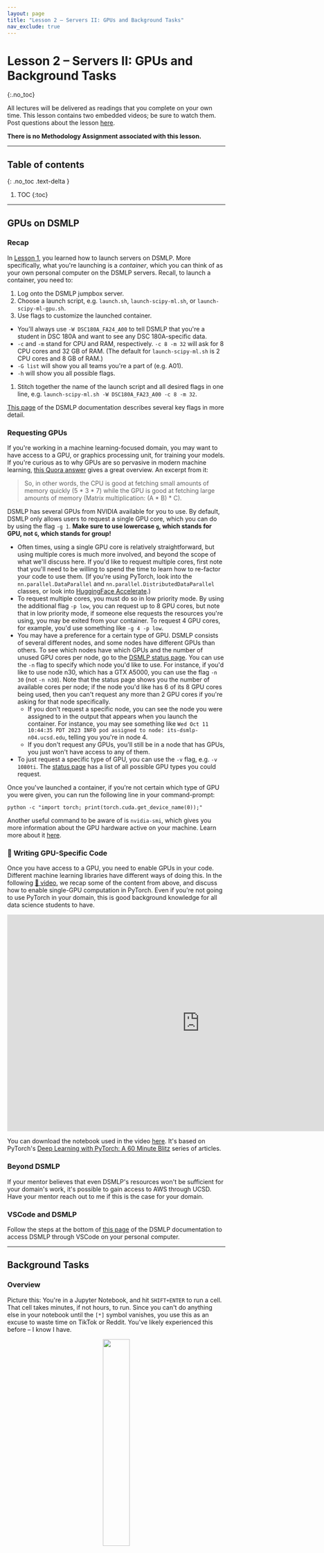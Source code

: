```yaml
---
layout: page
title: "Lesson 2 – Servers II: GPUs and Background Tasks"
nav_exclude: true
---
```


<script type="text/javascript" async
  src="https://cdnjs.cloudflare.com/ajax/libs/mathjax/2.7.7/MathJax.js?config=TeX-MML-AM_CHTML">
</script>

# Lesson 2 – Servers II: GPUs and Background Tasks
{:.no_toc}

All lectures will be delivered as readings that you complete on your own time. This lesson contains two embedded videos; be sure to watch them. Post questions about the lesson [here](https://piazza.com/class/m0vk9il4ypf1ei/).

**There is no Methodology Assignment associated with this lesson.**

---

## Table of contents
{: .no_toc .text-delta }

1. TOC
{:toc}

---

## GPUs on DSMLP

### Recap

In [Lesson 1](../01), you learned how to launch servers on DSMLP. More specifically, what you're launching is a _container_, which you can think of as your own personal computer on the DSMLP servers. Recall, to launch a container, you need to:
1. Log onto the DSMLP jumpbox server.
1. Choose a launch script, e.g. `launch.sh`, `launch-scipy-ml.sh`, or `launch-scipy-ml-gpu.sh`.
1. Use flags to customize the launched container.
  - You'll always use `-W DSC180A_FA24_A00` to tell DSMLP that you're a student in DSC 180A and want to see any DSC 180A-specific data.
  - `-c` and `-m` stand for CPU and RAM, respectively. `-c 8 -m 32` will ask for 8 CPU cores and 32 GB of RAM. (The default for `launch-scipy-ml.sh` is 2 CPU cores and 8 GB of RAM.)
  - `-G list` will show you all teams you're a part of (e.g. A01).
  - `-h` will show you all possible flags.
1. Stitch together the name of the launch script and all desired flags in one line, e.g. `launch-scipy-ml.sh -W DSC180A_FA23_A00 -c 8 -m 32`.

[This page](https://support.ucsd.edu/services?id=kb_article_view&sys_kb_id=899d64931b6c991048e9cae5604bcb6e) of the DSMLP documentation describes several key flags in more detail.

### Requesting GPUs

If you're working in a machine learning-focused domain, you may want to have access to a GPU, or graphics processing unit, for training your models. If you're curious as to why GPUs are so pervasive in modern machine learning, [this Quora answer](https://www.quora.com/Why-are-GPUs-well-suited-to-deep-learning) gives a great overview. An excerpt from it:

> So, in other words, the CPU is good at fetching small amounts of memory quickly (5 * 3 * 7) while the GPU is good at fetching large amounts of memory (Matrix multiplication: (A * B) * C).

DSMLP has several GPUs from NVIDIA available for you to use. By default, DSMLP only allows users to request a single GPU core, which you can do by using the flag `-g 1`. **Make sure to use lowercase `g`, which stands for GPU, not `G`, which stands for group!**
- Often times, using a single GPU core is relatively straightforward, but using multiple cores is much more involved, and beyond the scope of what we'll discuss here. If you'd like to request multiple cores, first note that you'll need to be willing to spend the time to learn how to re-factor your code to use them. (If you're using PyTorch, look into the `nn.parallel.DataParallel` and `nn.parallel.DistributedDataParallel` classes, or look into [HuggingFace Accelerate](https://huggingface.co/docs/accelerate/quicktour).)
- To request multiple cores, you must do so in low priority mode. By using the additional flag `-p low`, you can request up to 8 GPU cores, but note that in low priority mode, if someone else requests the resources you're using, you may be exited from your container. To request 4 GPU cores, for example, you'd use something like `-g 4 -p low`.
- You may have a preference for a certain type of GPU. DSMLP consists of several different nodes, and some nodes have different GPUs than others. To see which nodes have which GPUs and the number of unused GPU cores per node, go to the [DSMLP status page](https://datahub.ucsd.edu/hub/status). You can use the `-n` flag to specify which node you'd like to use. For instance, if you'd like to use node n30, which has a GTX A5000, you can use the flag `-n 30` (not `-n n30`). Note that the status page shows you the number of available cores per node; if the node you'd like has 6 of its 8 GPU cores being used, then you can't request any more than 2 GPU cores if you're asking for that node specifically.
  - If you don't request a specific node, you can see the node you were assigned to in the output that appears when you launch the container. For instance, you may see something like `Wed Oct 11 10:44:35 PDT 2023 INFO pod assigned to node: its-dsmlp-n04.ucsd.edu`, telling you you're in node 4.
  - If you don't request any GPUs, you'll still be in a node that has GPUs, you just won't have access to any of them.
- To just request a specific type of GPU, you can use the `-v` flag, e.g. `-v 1080ti`. The [status page](https://datahub.ucsd.edu/hub/status) has a list of all possible GPU types you could request.

Once you've launched a container, if you're not certain which type of GPU you were given, you can run the following line in your command-prompt:

```
python -c "import torch; print(torch.cuda.get_device_name(0));"
```

Another useful command to be aware of is `nvidia-smi`, which gives you more information about the GPU hardware active on your machine. Learn more about it [here](https://developer.nvidia.com/nvidia-system-management-interface).

### 🎥 Writing GPU-Specific Code

Once you have access to a GPU, you need to enable GPUs in your code. Different machine learning libraries have different ways of doing this. In the following [🎥 video](https://youtu.be/R2wJ4QNYOFo), we recap some of the content from above, and discuss how to enable single-GPU computation in PyTorch. Even if you're not going to use PyTorch in your domain, this is good background knowledge for all data science students to have.

<center>
<iframe width="888" height="500" src="https://www.youtube.com/embed/R2wJ4QNYOFo?si=CMyh3oUqD8wbrLvT" title="YouTube video player" frameborder="0" allow="accelerometer; autoplay; clipboard-write; encrypted-media; gyroscope; picture-in-picture; web-share" allowfullscreen></iframe>
</center>

You can download the notebook used in the video [here](assets/gpu-example.ipynb). It's based on PyTorch's [Deep Learning with PyTorch: A 60 Minute Blitz](https://pytorch.org/tutorials/beginner/deep_learning_60min_blitz.html) series of articles.

### Beyond DSMLP

If your mentor believes that even DSMLP's resources won't be sufficient for your domain's work, it's possible to gain access to AWS through UCSD. Have your mentor reach out to me if this is the case for your domain.

### VSCode and DSMLP

Follow the steps at the bottom of [this page](https://support.ucsd.edu/services?id=kb_article_view&sysparm_article=kb0032269#Setup-VS-Code) of the DSMLP documentation to access DSMLP through VSCode on your personal computer.

---

## Background Tasks

### Overview

Picture this: You're in a Jupyter Notebook, and hit `SHIFT+ENTER` to run a cell. That cell takes minutes, if not hours, to run. Since you can't do anything else in your notebook until the `[*]` symbol vanishes, you use this as an excuse to waste time on TikTok or Reddit. You've likely experienced this before – I know I have.

<center>

<img src="assets/compiling.png" width="35%">

</center>

<center><i>In the traditional computing context, it was compiling that took a long time. In your case, it's likely model training.<br>(<a href="https://xkcd.com/303/">source</a>)</i></center>

The reality is, **human time is worth a lot more than compute time**. While we can only work for so many hours a day, servers (like DSMLP) can run 24/7. Here, we'll learn how to initiate jobs that run for hours, or even days, on DSMLP. In order to do this, we need:

- A server that can run even after we log out. As we'll see, we can make DSMLP behave this way. Note that vanilla DataHub doesn't work this way – after 20 minutes of inactivity, DataHub disconnects you. 
- Code that doesn't require human interaction.
  - The job is going to run for minutes or hours without any intervention – we need to be able to run a single command, e.g. a **build script**, that runs our entire workflow. We'll learn more about how to write build scripts in next week's lesson.
- Code that is largely correct.
  - We don't want to wait hours before figuring out that our code is incorrect!
- Good logging.
  - Debugging is more difficult – the outputs of `print` statements won't be captured. In the [Logging](#logging) section, we'll discuss this further.


### DSMLP and Kubernetes

Last week, you learned how to launch servers on DSMLP, and in this lesson above, you learned how to customize the compute resources allocated to your _container_. It turns out that DSMLP is a _Kubernetes cluster_. [Kubernetes](https://kubernetes.io/docs/concepts/overview/) is a platform that manages, or _orchestrates_, containerized workloads. Kubernetes is the system that manages which containers receive which resources on DSMLP.

_Fun fact: [Per the documentation](https://kubernetes.io/docs/concepts/overview/), Kubernetes is often shortened to "K8S" because there are 8 letters between the K and s in Kubernetes._

When we run a launch script on DSMLP, we are requesting a Kubernetes _pod_. While not entirely accurate, it's simplest to think of a pod as another term for a container (this is not fully accurate because pods can consist of multiple containers).

The reason this context is relevant is because we need to interact with the underlying Kubernetes infrastructure in order to initiate a long-running job in a pod. While on the DSMLP jumpbox server, there are two Kubernetes-related command-line tools to know about:
- `kubectl`, which stands for "Kubernetes control", allows us to list and delete pods associated with the current user. (Not sure how it's pronounced? [Neither are the enthusiasts.](https://www.youtube.com/watch?v=2wgAIvXpJqU))
- `kubesh`, which stands for "Kubernetes shell", allows us to connect to the shell (command-line) in a specified pod. 

**To launch a background pod – that is, a pod in which we will initiate a long-running job – we use the `-b` flag when running a launch script.** For instance, we may run `launch-scipy-ml.sh -W DSC180A_FA23_A00 -g 1 -c 4 -b` to create a background-enabled pod with 1 GPU and 4 CPU cores. When using the `-b` flag, notice that we are **not** put into the pod that we requested – instead, the pod is simply created.

<center><img src="assets/background.png" width="80%"></center>

<center><i>Note that the hostname is still <code>[srampure@dsmlp-login]</code>!</i></center>

The resulting output contains the pod ID – `srampure-27068` in this case – which we'll need to remember in order to interact with the pod. In order to actually enter the pod, we can run `kubesh <pod-id>`, e.g. `kubesh srampure-27068`.

Once we enter the pod, everything will appear as though we just ran our launch script without the `-b` flag. However, there's a difference – when we exit our pod (by either typing `exit` or hitting `CONTROL+D`), any processes we initiated will keep running!

### 🎥 Running Jobs on Background Pods

For a walkthrough on how to initiate long-running jobs, watch the following [🎥 video](https://youtu.be/2PlR8duAxP0). (It was recorded last year, when the order of methodology content was slightly different – ignore the point about Docker images, and make sure to use `-W DSC180A_FA23_A00`, even though we didn't in the video.)

<center>
<iframe width="888" height="500" src="https://www.youtube.com/embed/2PlR8duAxP0?si=g9hw3qr4NEgnKUh6" title="YouTube video player" frameborder="0" allow="accelerometer; autoplay; clipboard-write; encrypted-media; gyroscope; picture-in-picture; web-share" allowfullscreen></iframe>
</center>

As a summary:
- `kubesh <pod-id>` launches a pod.
- `kubectl get pods` lists all pods.
- `kubectl delete pod <pod-id>` deletes a pod.
- Adding the `&` after a call to `python` in the command-line, e.g. `python run.py test data &`, runs your Python process in the background without taking over the command prompt.
  - `ps` lists all of the current processes and their IDs.
  - `kill <process-id>` kills a process.

Note: The default timeout, according to the [DSMLP documentation](https://support.ucsd.edu/services?id=kb_article_view&sysparm_article=KB0032269&sys_kb_id=5bf581ba872299d4947a0fa8cebb35ea), is 6 hours (not 3, as mentioned in the video). If you need to need a pod to run for up to 12 hours, you can specify this by writing a custom launch script; see [here](https://support.ucsd.edu/services?id=kb_article_view&sysparm_article=KB0032273&sys_kb_id=b18fd328dbe2dcd04cd8f06e0f961988) for instructions on how to do so (you may also want to do this if you've gotten annoyed of writing out several flags each time you want to launch a pod). If you need a pod to run for more than 12 hours, contact datahub@ucsd.edu and mention that it's for DSC 180A.

---

## Logging

When we initiate background tasks, we don't typically have access to the command-line outputs (e.g. print statements) of our code. As such, it can be particularly difficult to debug when and why something went wrong. In this setting, the cost of trial-and-error is high, since each "trial" takes a long time to run.

The solution is to save logs to a file that you can inspect afterwards. The most rudimentary way to do this, if you're already using "print debugging", is to use the `>` keyword when calling `python` from the command-line. For instance,

```
python run.py all > log.txt &
```

will run `run.py` in the background (`&`), with the `test` target, and will save all outputs (e.g. results of print statements, warnings, and error messages) to `log.txt`. While this works, it can be difficult to determine where in the project each line in `log.txt` came from.

A better solution is to use the built-in [`logging`](https://docs.python.org/3/library/logging.html) module. It automatically records a timestamp each time it is called, along with which file and function the logging occurred in. You can customize the granularity and frequency of the logs to match your use case. We won't cover the details of the `logging` module here; instead, we'll point you to [this tutorial by realpython.com](https://realpython.com/python-logging/). However, here is an example of how the module works:

```python
# randdiv.py
import logging
import numpy as np

logging.basicConfig(filename='log.txt', 
		    filemode='a', 
		    level=logging.INFO,
		    datefmt='%H:%M:%S',
		    format='%(asctime)s,%(msecs)d %(name)s %(levelname)s %(message)s')

def myfunc():
    a = np.random.randint(-5, 5)
    b = np.random.randint(-5, 5)

    if b == 0:
        logging.info('zerodivisionerror preempted')

    else:
        return a / b

print([myfunc() for _ in range(100)])
```

Upon running `python randdiv.py`, `log.txt` might contain:

```
2022-10-30 23:37:11,815,815 root INFO zerodivisionerror preempted
```

This tells us when (October 30th at 11:37:11PM) and where (`randdiv.py`, the root-level file in this case) each call to `logging.info` occurred.
